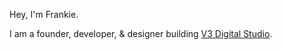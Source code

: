 <!-- <img src="https://user-images.githubusercontent.com/26727138/88444189-bf9f4800-cdd0-11ea-961b-413ac5746073.png" alt="banner that says Frankie Valentine - founder, developer & designer alongside a picture of Frankie"> -->

Hey, I'm Frankie.

I am a founder, developer, & designer building [V3 Digital Studio]().

